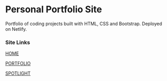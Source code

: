 # Personal Portfolio Site

Portfolio of coding projects built with HTML, CSS and Bootstrap. Deployed on Netlify.

### Site Links

[HOME](https://lynnjansheski.com)

[PORTFOLIO](https://lynnjansheski.com/pages/portfolio)

[SPOTLIGHT](https://lynnjansheski.com/pages/project_spotlight)


